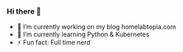 ### Hi there 👋

- 🔭 I’m currently working on my blog homelabtopia.com
- 🌱 I’m currently learning Python & Kubernetes
- ⚡ Fun fact: Full time nerd
